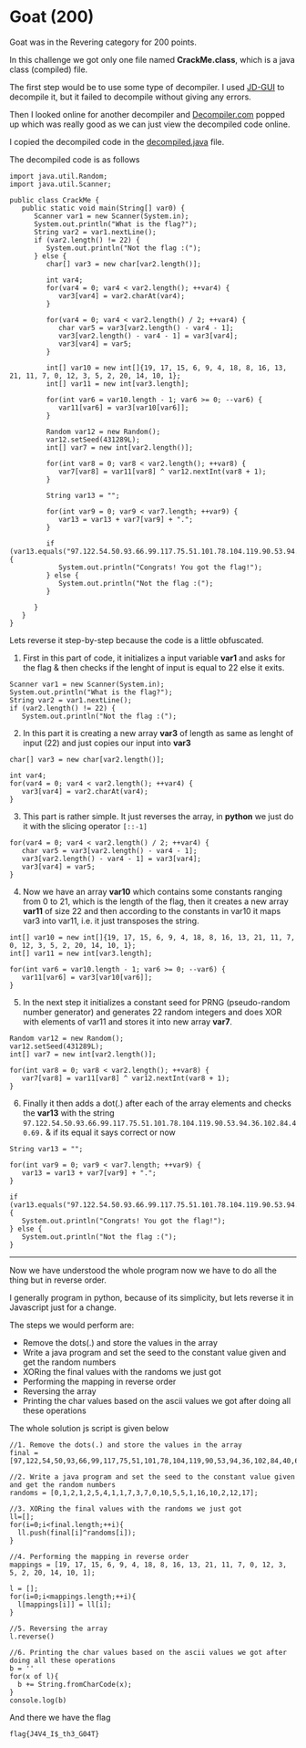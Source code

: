 # Goat (200)

Goat was in the Revering category for 200 points.

In this challenge we got only one file named **CrackMe.class**, which is a java class (compiled) file.

The first step would be to use some type of decompiler. I used [JD-GUI](https://java-decompiler.github.io/) to decompile it, but it failed to decompile without giving any errors.

Then I looked online for another decompiler and [Decompiler.com](http://www.decompiler.com/) popped up which was really good as we can just view the decompiled code online.

I copied the decompiled code in the [decompiled.java](https://github.com/DaBaddest/CTF-Writeups/blob/master/b01lers%20bootcamp%20CTF/Goat/decompiled.java) file.

The decompiled code is as follows
```
import java.util.Random;
import java.util.Scanner;

public class CrackMe {
   public static void main(String[] var0) {
      Scanner var1 = new Scanner(System.in);
      System.out.println("What is the flag?");
      String var2 = var1.nextLine();
      if (var2.length() != 22) {
         System.out.println("Not the flag :(");
      } else {
         char[] var3 = new char[var2.length()];

         int var4;
         for(var4 = 0; var4 < var2.length(); ++var4) {
            var3[var4] = var2.charAt(var4);
         }

         for(var4 = 0; var4 < var2.length() / 2; ++var4) {
            char var5 = var3[var2.length() - var4 - 1];
            var3[var2.length() - var4 - 1] = var3[var4];
            var3[var4] = var5;
         }

         int[] var10 = new int[]{19, 17, 15, 6, 9, 4, 18, 8, 16, 13, 21, 11, 7, 0, 12, 3, 5, 2, 20, 14, 10, 1};
         int[] var11 = new int[var3.length];

         for(int var6 = var10.length - 1; var6 >= 0; --var6) {
            var11[var6] = var3[var10[var6]];
         }

         Random var12 = new Random();
         var12.setSeed(431289L);
         int[] var7 = new int[var2.length()];

         for(int var8 = 0; var8 < var2.length(); ++var8) {
            var7[var8] = var11[var8] ^ var12.nextInt(var8 + 1);
         }

         String var13 = "";

         for(int var9 = 0; var9 < var7.length; ++var9) {
            var13 = var13 + var7[var9] + ".";
         }

         if (var13.equals("97.122.54.50.93.66.99.117.75.51.101.78.104.119.90.53.94.36.102.84.40.69.")) {
            System.out.println("Congrats! You got the flag!");
         } else {
            System.out.println("Not the flag :(");
         }

      }
   }
}
```

Lets reverse it step-by-step because the code is a little obfuscated.

1. First in this part of code, it initializes a input variable **var1** and asks for the flag & then checks if the lenght of input is equal to 22 else it exits.

```
Scanner var1 = new Scanner(System.in);
System.out.println("What is the flag?");
String var2 = var1.nextLine();
if (var2.length() != 22) {
   System.out.println("Not the flag :(");
```


2. In this part it is creating a new array **var3** of length as same as lenght of input (22) and just copies our input into **var3**
```
char[] var3 = new char[var2.length()];

int var4;
for(var4 = 0; var4 < var2.length(); ++var4) {
   var3[var4] = var2.charAt(var4);
}
```


3. This part is rather simple. It just reverses the array, in **python** we just do it with the slicing operator ```[::-1]```

```
for(var4 = 0; var4 < var2.length() / 2; ++var4) {
   char var5 = var3[var2.length() - var4 - 1];
   var3[var2.length() - var4 - 1] = var3[var4];
   var3[var4] = var5;
}
```


4. Now we have an array **var10** which contains some constants ranging from 0 to 21, which is the length of the flag, then it creates a new array **var11** of size 22 and then according to the constants in var10 it maps var3 into var11, i.e. it just transposes the string.
```
int[] var10 = new int[]{19, 17, 15, 6, 9, 4, 18, 8, 16, 13, 21, 11, 7, 0, 12, 3, 5, 2, 20, 14, 10, 1};
int[] var11 = new int[var3.length];

for(int var6 = var10.length - 1; var6 >= 0; --var6) {
   var11[var6] = var3[var10[var6]];
}
```


5. In the next step it initializes a constant seed for PRNG (pseudo-random number generator)
and generates 22 random integers and does XOR with elements of var11 and stores it into new array **var7**.
```
Random var12 = new Random();
var12.setSeed(431289L);
int[] var7 = new int[var2.length()];

for(int var8 = 0; var8 < var2.length(); ++var8) {
   var7[var8] = var11[var8] ^ var12.nextInt(var8 + 1);
}
```


6. Finally it then adds a dot(.) after each of the array elements and checks the **var13** with the string ```97.122.54.50.93.66.99.117.75.51.101.78.104.119.90.53.94.36.102.84.40.69.``` & if its equal it says correct or now
```
String var13 = "";

for(int var9 = 0; var9 < var7.length; ++var9) {
   var13 = var13 + var7[var9] + ".";
}

if (var13.equals("97.122.54.50.93.66.99.117.75.51.101.78.104.119.90.53.94.36.102.84.40.69.")) {
   System.out.println("Congrats! You got the flag!");
} else {
   System.out.println("Not the flag :(");
}
```

---

Now we have understood the whole program now we have to do all the thing but in reverse order.

I generally program in python, because of its simplicity, but lets reverse it in Javascript just for a change.

The steps we would perform are:

* Remove the dots(.) and store the values in the array
* Write a java program and set the seed to the constant value given and get the random numbers
* XORing the final values with the randoms we just got
* Performing the mapping in reverse order
* Reversing the array
* Printing the char values based on the ascii values we got after doing all these operations

The whole solution js script is given below
```
//1. Remove the dots(.) and store the values in the array
final = [97,122,54,50,93,66,99,117,75,51,101,78,104,119,90,53,94,36,102,84,40,69];

//2. Write a java program and set the seed to the constant value given and get the random numbers
randoms = [0,1,2,1,2,5,4,1,1,7,3,7,0,10,5,5,1,16,10,2,12,17];

//3. XORing the final values with the randoms we just got
ll=[];
for(i=0;i<final.length;++i){
  ll.push(final[i]^randoms[i]);
}

//4. Performing the mapping in reverse order
mappings = [19, 17, 15, 6, 9, 4, 18, 8, 16, 13, 21, 11, 7, 0, 12, 3, 5, 2, 20, 14, 10, 1];

l = [];
for(i=0;i<mappings.length;++i){
  l[mappings[i]] = ll[i];
}

//5. Reversing the array
l.reverse()

//6. Printing the char values based on the ascii values we got after doing all these operations
b = ''
for(x of l){
  b += String.fromCharCode(x);
}
console.log(b)
```

And there we have the flag
```
flag{J4V4_I$_th3_G04T}
```
